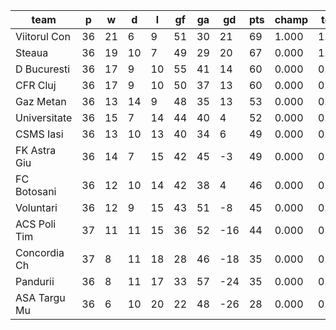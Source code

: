 |     team     | p  | w  | d  | l  | gf | ga | gd  | pts | champ | top2  | top3  | top4  |  5-7  | bot4  | bot3  | bot2  |
|--------------|----|----|----|----|----|----|-----|-----|-------|-------|-------|-------|-------|-------|-------|-------|
| Viitorul Con | 36 | 21 |  6 |  9 | 51 | 30 |  21 |  69 | 1.000 | 1.000 | 1.000 | 1.000 | 0.000 | 0.000 | 0.000 | 0.000|
| Steaua       | 36 | 19 | 10 |  7 | 49 | 29 |  20 |  67 | 0.000 | 1.000 | 1.000 | 1.000 | 0.000 | 0.000 | 0.000 | 0.000|
| D Bucuresti  | 36 | 17 |  9 | 10 | 55 | 41 |  14 |  60 | 0.000 | 0.000 | 0.523 | 0.994 | 0.006 | 0.000 | 0.000 | 0.000|
| CFR Cluj     | 36 | 17 |  9 | 10 | 50 | 37 |  13 |  60 | 0.000 | 0.000 | 0.000 | 0.459 | 0.541 | 0.000 | 0.000 | 0.000|
| Gaz Metan    | 36 | 13 | 14 |  9 | 48 | 35 |  13 |  53 | 0.000 | 0.000 | 0.463 | 0.527 | 0.473 | 0.000 | 0.000 | 0.000|
| Universitate | 36 | 15 |  7 | 14 | 44 | 40 |   4 |  52 | 0.000 | 0.000 | 0.000 | 0.000 | 0.395 | 0.000 | 0.000 | 0.000|
| CSMS Iasi    | 36 | 13 | 10 | 13 | 40 | 34 |   6 |  49 | 0.000 | 0.000 | 0.018 | 0.021 | 0.836 | 0.000 | 0.000 | 0.000|
| FK Astra Giu | 36 | 14 |  7 | 15 | 42 | 45 |  -3 |  49 | 0.000 | 0.000 | 0.000 | 0.000 | 0.000 | 0.182 | 0.000 | 0.000|
| FC Botosani  | 36 | 12 | 10 | 14 | 42 | 38 |   4 |  46 | 0.000 | 0.000 | 0.000 | 0.000 | 0.537 | 0.041 | 0.000 | 0.000|
| Voluntari    | 36 | 12 |  9 | 15 | 43 | 51 |  -8 |  45 | 0.000 | 0.000 | 0.000 | 0.000 | 0.192 | 0.172 | 0.000 | 0.000|
| ACS Poli Tim | 37 | 11 | 11 | 15 | 36 | 52 | -16 |  44 | 0.000 | 0.000 | 0.000 | 0.000 | 0.023 | 0.605 | 0.012 | 0.000|
| Concordia Ch | 37 |  8 | 11 | 18 | 28 | 46 | -18 |  35 | 0.000 | 0.000 | 0.000 | 0.000 | 0.000 | 1.000 | 1.000 | 0.635|
| Pandurii     | 36 |  8 | 11 | 17 | 33 | 57 | -24 |  35 | 0.000 | 0.000 | 0.000 | 0.000 | 0.000 | 1.000 | 0.987 | 0.381|
| ASA Targu Mu | 36 |  6 | 10 | 20 | 22 | 48 | -26 |  28 | 0.000 | 0.000 | 0.000 | 0.000 | 0.000 | 1.000 | 1.000 | 0.985|
